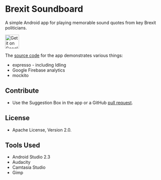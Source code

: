 # Brexit Soundboard
A simple Android app for playing memorable sound quotes from key Brexit politicians.

<a href="https://play.google.com/store/apps/details?id=na.brexitsoundboard&hl=en"><img alt="Get it on Google Play" src="https://play.google.com/intl/en_gb/badges/images/generic/en_badge_web_generic.png" height="45"/></a>

The [source code](https://github.com/jameshnsears/brexitsoundboard) for the app demonstrates various things:
* expresso - including Idling
* Google Firebase analytics
* mockito

## Contribute
* Use the Suggestion Box in the app or a GitHub [pull request](https://help.github.com/articles/about-pull-requests/).

## License
* Apache License, Version 2.0.

## Tools Used
* Android Studio 2.3
* Audacity
* Camtasia Studio
* Gimp